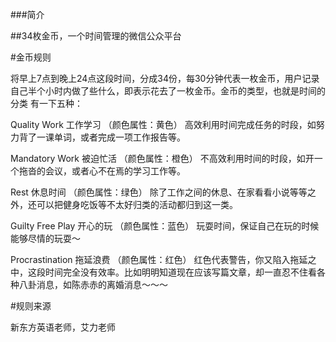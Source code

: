 ﻿###简介

##34枚金币，一个时间管理的微信公众平台

#金币规则

将早上7点到晚上24点这段时间，分成34份，每30分钟代表一枚金币，用户记录自己半个小时内做了些什么，即表示花去了一枚金币。金币的类型，也就是时间的分类 有一下五种：

Quality Work 工作学习 （颜色属性：黄色） 高效利用时间完成任务的时段，如努力背了一课单词，或者完成一项工作报告等。

Mandatory Work 被迫忙活 （颜色属性：橙色） 不高效利用时间的时段，如开一个拖沓的会议，或者心不在焉的学习工作等。

Rest 休息时间 （颜色属性：绿色） 除了工作之间的休息、在家看看小说等等之外，还可以把健身吃饭等不太好归类的活动都归到这一类。

Guilty Free Play 开心的玩 （颜色属性：蓝色） 玩耍时间，保证自己在玩的时候能够尽情的玩耍～

Procrastination 拖延浪费 （颜色属性：红色） 红色代表警告，你又陷入拖延之中，这段时间完全没有效率。比如明明知道现在应该写篇文章，却一直忍不住看各种八卦消息，如陈赤赤的离婚消息～～～

#规则来源

新东方英语老师，艾力老师